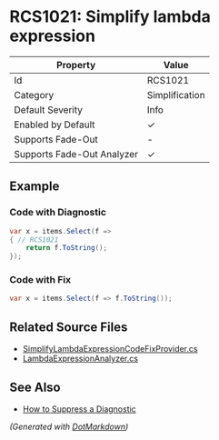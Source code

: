 # RCS1021: Simplify lambda expression

| Property                    | Value          |
| --------------------------- | -------------- |
| Id                          | RCS1021        |
| Category                    | Simplification |
| Default Severity            | Info           |
| Enabled by Default          | &#x2713;       |
| Supports Fade\-Out          | \-             |
| Supports Fade\-Out Analyzer | &#x2713;       |

## Example

### Code with Diagnostic

```csharp
var x = items.Select(f =>
{ // RCS1021
    return f.ToString();
});
```

### Code with Fix

```csharp
var x = items.Select(f => f.ToString());
```

## Related Source Files

* [SimplifyLambdaExpressionCodeFixProvider.cs](../../src/Analyzers.CodeFixes/CSharp/CodeFixes/SimplifyLambdaExpressionCodeFixProvider.cs)
* [LambdaExpressionAnalyzer.cs](../../src/Analyzers/CSharp/Analysis/LambdaExpressionAnalyzer.cs)

## See Also

* [How to Suppress a Diagnostic](../HowToConfigureAnalyzers.md#how-to-suppress-a-diagnostic)

*\(Generated with [DotMarkdown](http://github.com/JosefPihrt/DotMarkdown)\)*